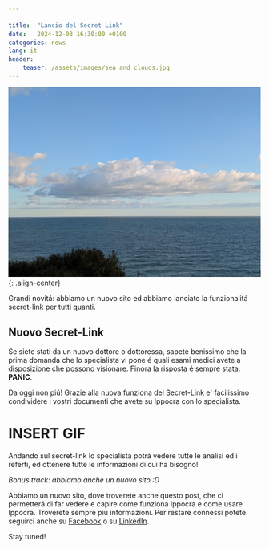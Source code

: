 ```yaml
---

title:  "Lancio del Secret Link"
date:   2024-12-03 16:30:00 +0100
categories: news
lang: it
header:
    teaser: /assets/images/sea_and_clouds.jpg
---
```


![image-center](/assets/images/sea_and_clouds.jpg){: .align-center}

Grandi novitá: abbiamo un nuovo sito ed abbiamo lanciato la funzionalitá secret-link 
per tutti quanti.

## Nuovo Secret-Link

Se siete stati da un nuovo dottore o dottoressa, sapete benissimo che la prima domanda che 
lo specialista vi pone é quali esami medici avete a disposizione che possono visionare.
Finora la risposta é sempre stata: **PANIC**.

Da oggi non piú! Grazie alla nuova funziona del Secret-Link e' facilissimo condividere i 
vostri documenti che avete su Ippocra con lo specialista. 

# INSERT GIF

Andando sul secret-link lo specialista potrá vedere tutte le analisi ed i referti, ed
ottenere tutte le informazioni di cui ha bisogno!

*Bonus track: abbiamo anche un nuovo sito :D*

Abbiamo un nuovo sito, dove troverete anche questo post, che ci permetterá di far vedere e 
capire come funziona Ippocra e come usare Ippocra. Troverete sempre piú informazioni. 
Per restare connessi potete seguirci anche su [Facebook](https://www.facebook.com/profile.php?id=61564933710120) o su [LinkedIn](https://www.linkedin.com/company/ippocra/).

Stay tuned!